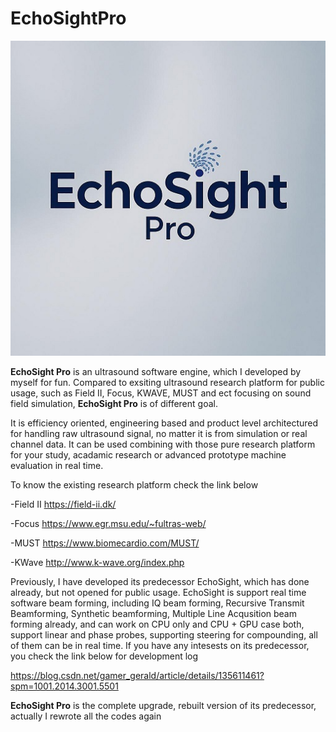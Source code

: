 # EchoSightPro #

<p align="center">
  <img src="images/logo.jpg" />
</p>

__EchoSight Pro__ is an ultrasound software engine, which I developed by myself for fun. Compared to exsiting ultrasound research platform for public usage, such as Field II, Focus, KWAVE, MUST and ect focusing on sound field simulation, __EchoSight Pro__ is of different goal. 

It is efficiency oriented, engineering based and product level architectured for handling raw ultrasound signal, no matter it is from simulation or real channel data. It can be used combining with those pure research platform for your study, acadamic research or advanced prototype machine evaluation in real time.

To know the existing research platform check the link below

-Field II https://field-ii.dk/

-Focus    https://www.egr.msu.edu/~fultras-web/

-MUST     https://www.biomecardio.com/MUST/

-KWave    http://www.k-wave.org/index.php


Previously, I have developed its predecessor EchoSight, which has done already, but not opened for public usage. EchoSight is support real time software beam forming, including IQ beam forming, Recursive Transmit Beamforming, Synthetic beamforming, Multiple Line Acqusition beam forming already, and can work on CPU only and CPU + GPU case both, support linear and phase probes, supporting steering for compounding, all of them can be in real time. If you have any intesests on its predecessor, you check the link below for development log

https://blog.csdn.net/gamer_gerald/article/details/135611461?spm=1001.2014.3001.5501


__EchoSight Pro__ is the complete upgrade, rebuilt version of its predecessor, actually I rewrote all the codes again
